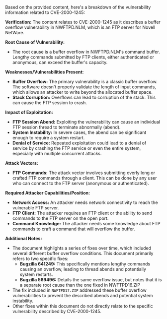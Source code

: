 Based on the provided content, here's a breakdown of the vulnerability information related to CVE-2000-1245:

**Verification:**
The content relates to CVE-2000-1245 as it describes a buffer overflow vulnerability in NWFTPD.NLM, which is an FTP server for Novell NetWare.

**Root Cause of Vulnerability:**
- The root cause is a buffer overflow in NWFTPD.NLM's command buffer. Lengthy commands submitted by FTP clients, either authenticated or anonymous, can exceed the buffer's capacity.

**Weaknesses/Vulnerabilities Present:**
- **Buffer Overflow:** The primary vulnerability is a classic buffer overflow. The software doesn't properly validate the length of input commands, which allows an attacker to write beyond the allocated buffer space.
- **Stack Corruption:** Overflows can lead to corruption of the stack. This can cause the FTP session to crash.

**Impact of Exploitation:**
- **FTP Session Abend:** Exploiting the vulnerability can cause an individual FTP session thread to terminate abnormally (abend).
- **System Instability:** In severe cases, the abend can be significant enough to require a system restart.
- **Denial of Service:** Repeated exploitation could lead to a denial of service by crashing the FTP service or even the entire system, especially with multiple concurrent attacks.

**Attack Vectors:**
- **FTP Commands:** The attack vector involves submitting overly long or crafted FTP commands through a client. This can be done by any user who can connect to the FTP server (anonymous or authenticated).

**Required Attacker Capabilities/Position:**
- **Network Access:** An attacker needs network connectivity to reach the vulnerable FTP server.
- **FTP Client:** The attacker requires an FTP client or the ability to send commands to the FTP server on the open port.
- **Command Knowledge:** The attacker needs some knowledge about FTP commands to craft a command that will overflow the buffer.

**Additional Notes:**
-  The document highlights a series of fixes over time, which included several different buffer overflow conditions. This document primarily refers to two specific fixes:
    - **Bugzilla 641249:** This specifically mentions lengthy commands causing an overflow, leading to thread abends and potentially system restarts.
    - **Bugzilla 569496:** Details the same overflow issue, but notes that it is a separate root cause than the one fixed in NWFTPD16.ZIP
- The fix included in `NWFTPD17.ZIP` addressed these buffer overflow vulnerabilities to prevent the described abends and potential system instability.
- Other fixes within this document do not directly relate to the specific vulnerability described by CVE-2000-1245.